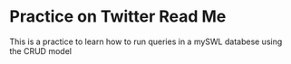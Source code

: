 # Practice on Twitter Read Me

This is a practice to learn how to run queries in a mySWL databese using the CRUD model